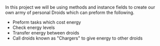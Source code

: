 In this project we will be using methods and instance fields to create our own army of personal Droids which can preform the following.

- Preform tasks which cost energy
- Check energy levels
- Transfer energy between droids
- Call droids known as "Chargers" to give energy to other droids

